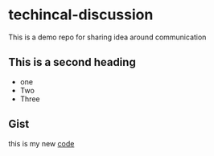 # techincal-discussion
This is a demo repo for sharing idea around communication

## This is a second heading
* one
* Two
* Three


## Gist
this is my new [code](https://gist.github.com/siddhidatri-22nov11/d0d707e4571d593cdcd05b748fde1237)
